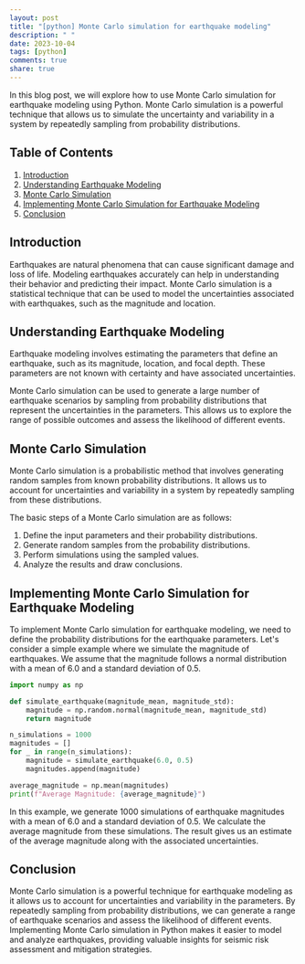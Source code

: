 ```yaml
---
layout: post
title: "[python] Monte Carlo simulation for earthquake modeling"
description: " "
date: 2023-10-04
tags: [python]
comments: true
share: true
---
```


In this blog post, we will explore how to use Monte Carlo simulation for earthquake modeling using Python. Monte Carlo simulation is a powerful technique that allows us to simulate the uncertainty and variability in a system by repeatedly sampling from probability distributions.

## Table of Contents
1. [Introduction](#introduction)
2. [Understanding Earthquake Modeling](#earthquake-modeling)
3. [Monte Carlo Simulation](#monte-carlo-simulation)
4. [Implementing Monte Carlo Simulation for Earthquake Modeling](#implementation)
5. [Conclusion](#conclusion)

## Introduction <a name="introduction"></a>

Earthquakes are natural phenomena that can cause significant damage and loss of life. Modeling earthquakes accurately can help in understanding their behavior and predicting their impact. Monte Carlo simulation is a statistical technique that can be used to model the uncertainties associated with earthquakes, such as the magnitude and location.

## Understanding Earthquake Modeling <a name="earthquake-modeling"></a>

Earthquake modeling involves estimating the parameters that define an earthquake, such as its magnitude, location, and focal depth. These parameters are not known with certainty and have associated uncertainties.

Monte Carlo simulation can be used to generate a large number of earthquake scenarios by sampling from probability distributions that represent the uncertainties in the parameters. This allows us to explore the range of possible outcomes and assess the likelihood of different events.

## Monte Carlo Simulation <a name="monte-carlo-simulation"></a>

Monte Carlo simulation is a probabilistic method that involves generating random samples from known probability distributions. It allows us to account for uncertainties and variability in a system by repeatedly sampling from these distributions.

The basic steps of a Monte Carlo simulation are as follows:

1. Define the input parameters and their probability distributions.
2. Generate random samples from the probability distributions.
3. Perform simulations using the sampled values.
4. Analyze the results and draw conclusions.

## Implementing Monte Carlo Simulation for Earthquake Modeling <a name="implementation"></a>

To implement Monte Carlo simulation for earthquake modeling, we need to define the probability distributions for the earthquake parameters. Let's consider a simple example where we simulate the magnitude of earthquakes. We assume that the magnitude follows a normal distribution with a mean of 6.0 and a standard deviation of 0.5.

```python
import numpy as np

def simulate_earthquake(magnitude_mean, magnitude_std):
    magnitude = np.random.normal(magnitude_mean, magnitude_std)
    return magnitude

n_simulations = 1000
magnitudes = []
for _ in range(n_simulations):
    magnitude = simulate_earthquake(6.0, 0.5)
    magnitudes.append(magnitude)

average_magnitude = np.mean(magnitudes)
print(f"Average Magnitude: {average_magnitude}")
```

In this example, we generate 1000 simulations of earthquake magnitudes with a mean of 6.0 and a standard deviation of 0.5. We calculate the average magnitude from these simulations. The result gives us an estimate of the average magnitude along with the associated uncertainties.

## Conclusion <a name="conclusion"></a>

Monte Carlo simulation is a powerful technique for earthquake modeling as it allows us to account for uncertainties and variability in the parameters. By repeatedly sampling from probability distributions, we can generate a range of earthquake scenarios and assess the likelihood of different events. Implementing Monte Carlo simulation in Python makes it easier to model and analyze earthquakes, providing valuable insights for seismic risk assessment and mitigation strategies.